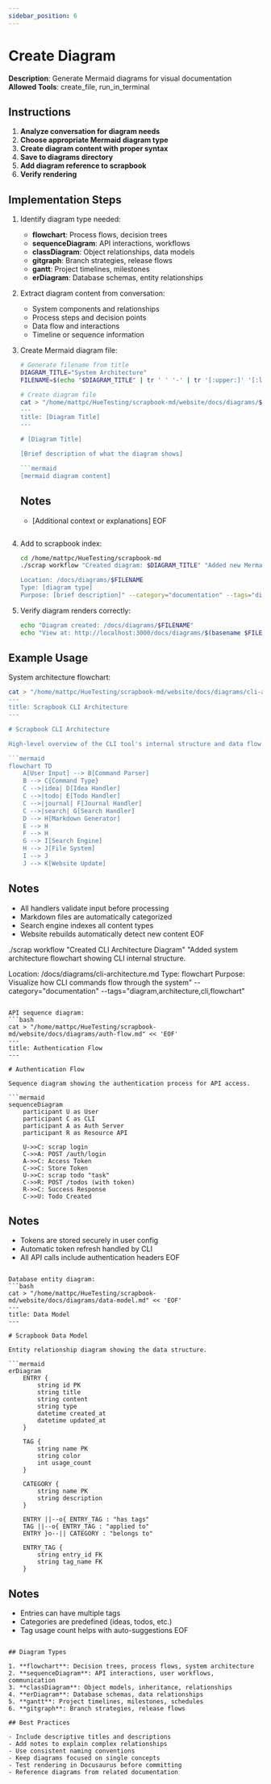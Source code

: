 ```yaml
---
sidebar_position: 6
---
```


# Create Diagram

**Description**: Generate Mermaid diagrams for visual documentation  
**Allowed Tools**: create_file, run_in_terminal

## Instructions

1. **Analyze conversation for diagram needs**
2. **Choose appropriate Mermaid diagram type**
3. **Create diagram content with proper syntax**
4. **Save to diagrams directory**
5. **Add diagram reference to scrapbook**
6. **Verify rendering**

## Implementation Steps

1. Identify diagram type needed:
   - **flowchart**: Process flows, decision trees
   - **sequenceDiagram**: API interactions, workflows
   - **classDiagram**: Object relationships, data models
   - **gitgraph**: Branch strategies, release flows
   - **gantt**: Project timelines, milestones
   - **erDiagram**: Database schemas, entity relationships

2. Extract diagram content from conversation:
   - System components and relationships
   - Process steps and decision points
   - Data flow and interactions
   - Timeline or sequence information

3. Create Mermaid diagram file:
   ```bash
   # Generate filename from title
   DIAGRAM_TITLE="System Architecture"
   FILENAME=$(echo "$DIAGRAM_TITLE" | tr ' ' '-' | tr '[:upper:]' '[:lower:]').md
   
   # Create diagram file
   cat > "/home/mattpc/HueTesting/scrapbook-md/website/docs/diagrams/$FILENAME" << 'EOF'
   ---
   title: [Diagram Title]
   ---
   
   # [Diagram Title]
   
   [Brief description of what the diagram shows]
   
   ```mermaid
   [mermaid diagram content]
   ```
   
   ## Notes
   - [Additional context or explanations]
   EOF
   ```

4. Add to scrapbook index:
   ```bash
   cd /home/mattpc/HueTesting/scrapbook-md
   ./scrap workflow "Created diagram: $DIAGRAM_TITLE" "Added new Mermaid diagram: $FILENAME
   
   Location: /docs/diagrams/$FILENAME
   Type: [diagram type]
   Purpose: [brief description]" --category="documentation" --tags="diagram,mermaid,visual"
   ```

5. Verify diagram renders correctly:
   ```bash
   echo "Diagram created: /docs/diagrams/$FILENAME"
   echo "View at: http://localhost:3000/docs/diagrams/$(basename $FILENAME .md)"
   ```

## Example Usage

System architecture flowchart:
```bash
cat > "/home/mattpc/HueTesting/scrapbook-md/website/docs/diagrams/cli-architecture.md" << 'EOF'
---
title: Scrapbook CLI Architecture
---

# Scrapbook CLI Architecture

High-level overview of the CLI tool's internal structure and data flow.

```mermaid
flowchart TD
    A[User Input] --> B[Command Parser]
    B --> C{Command Type}
    C -->|idea| D[Idea Handler]
    C -->|todo| E[Todo Handler]  
    C -->|journal| F[Journal Handler]
    C -->|search| G[Search Handler]
    D --> H[Markdown Generator]
    E --> H
    F --> H
    G --> I[Search Engine]
    H --> J[File System]
    I --> J
    J --> K[Website Update]
```

## Notes
- All handlers validate input before processing
- Markdown files are automatically categorized
- Search engine indexes all content types
- Website rebuilds automatically detect new content
EOF

./scrap workflow "Created CLI Architecture Diagram" "Added system architecture flowchart showing CLI internal structure.

Location: /docs/diagrams/cli-architecture.md
Type: flowchart
Purpose: Visualize how CLI commands flow through the system" --category="documentation" --tags="diagram,architecture,cli,flowchart"
```

API sequence diagram:
```bash
cat > "/home/mattpc/HueTesting/scrapbook-md/website/docs/diagrams/auth-flow.md" << 'EOF'
---
title: Authentication Flow
---

# Authentication Flow

Sequence diagram showing the authentication process for API access.

```mermaid
sequenceDiagram
    participant U as User
    participant C as CLI
    participant A as Auth Server
    participant R as Resource API
    
    U->>C: scrap login
    C->>A: POST /auth/login
    A->>C: Access Token
    C->>C: Store Token
    U->>C: scrap todo "task"
    C->>R: POST /todos (with token)
    R->>C: Success Response
    C->>U: Todo Created
```

## Notes
- Tokens are stored securely in user config
- Automatic token refresh handled by CLI
- All API calls include authentication headers
EOF
```

Database entity diagram:
```bash
cat > "/home/mattpc/HueTesting/scrapbook-md/website/docs/diagrams/data-model.md" << 'EOF'
---
title: Data Model
---

# Scrapbook Data Model

Entity relationship diagram showing the data structure.

```mermaid
erDiagram
    ENTRY {
        string id PK
        string title
        string content
        string type
        datetime created_at
        datetime updated_at
    }
    
    TAG {
        string name PK
        string color
        int usage_count
    }
    
    CATEGORY {
        string name PK
        string description
    }
    
    ENTRY ||--o{ ENTRY_TAG : "has tags"
    TAG ||--o{ ENTRY_TAG : "applied to"
    ENTRY }o--|| CATEGORY : "belongs to"
    
    ENTRY_TAG {
        string entry_id FK
        string tag_name FK
    }
```

## Notes
- Entries can have multiple tags
- Categories are predefined (ideas, todos, etc.)
- Tag usage count helps with auto-suggestions
EOF
```

## Diagram Types

1. **flowchart**: Decision trees, process flows, system architecture
2. **sequenceDiagram**: API interactions, user workflows, communication
3. **classDiagram**: Object models, inheritance, relationships
4. **erDiagram**: Database schemas, data relationships
5. **gantt**: Project timelines, milestones, schedules
6. **gitgraph**: Branch strategies, release flows

## Best Practices

- Include descriptive titles and descriptions
- Add notes to explain complex relationships
- Use consistent naming conventions
- Keep diagrams focused on single concepts
- Test rendering in Docusaurus before committing
- Reference diagrams from related documentation
